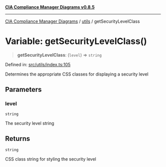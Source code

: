 [**CIA Compliance Manager Diagrams v0.8.5**](../../README.md)

***

[CIA Compliance Manager Diagrams](../../modules.md) / [utils](../README.md) / getSecurityLevelClass

# Variable: getSecurityLevelClass()

> **getSecurityLevelClass**: (`level`) => `string`

Defined in: [src/utils/index.ts:105](https://github.com/Hack23/cia-compliance-manager/blob/3ae0301247f765ba03c8c0fe645db4718bb8af76/src/utils/index.ts#L105)

Determines the appropriate CSS classes for displaying a security level

## Parameters

### level

`string`

The security level string

## Returns

`string`

CSS class string for styling the security level
